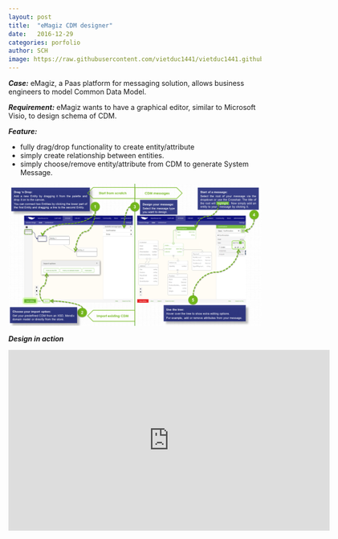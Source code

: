 ```yaml
---
layout: post
title:  "eMagiz CDM designer"
date:   2016-12-29
categories: porfolio
author: SCH
image: https://raw.githubusercontent.com/vietduc1441/vietduc1441.github.io/master/img/design_cdm_emagiz_thumb.png
---
```

*__Case:__* eMagiz, a Paas platform for messaging solution, allows business engineers to model Common Data Model.

*__Requirement:__* eMagiz wants to have a graphical editor, similar to Microsoft Visio, to design schema of CDM. 

*__Feature:__*

- fully drag/drop functionality to create entity/attribute
- simply create relationship between entities. 
- simply choose/remove entity/attribute from CDM to generate System Message. 


![Cdm designer](https://raw.githubusercontent.com/vietduc1441/vietduc1441.github.io/master/img/design_cdm_emagiz.png "Cdm designer")

*__Design in action__*

<iframe width="640" height="360" src="https://www.youtube.com/embed/lV-HJW8bsrU?rel=0" frameborder="0" ></iframe>
